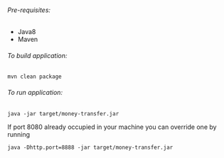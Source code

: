 ###### Pre-requisites:
* Java8
* Maven

###### To build application:
`mvn clean package`

###### To run application:
`java -jar target/money-transfer.jar`

If port 8080 already occupied in your machine you can override one by running

`java -Dhttp.port=8888 -jar target/money-transfer.jar`
